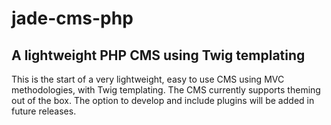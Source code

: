 # jade-cms-php

## A lightweight PHP CMS using Twig templating

This is the start of a very lightweight, easy to use CMS using MVC methodologies, with Twig templating. The CMS currently supports theming out of the box.  The option to develop and include plugins will be added in future releases.
